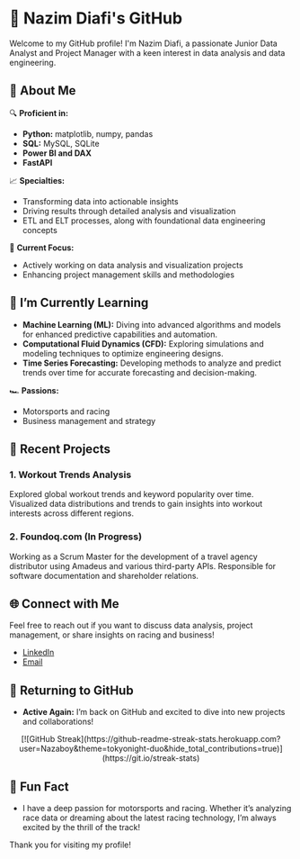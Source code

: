 # 🚀 Nazim Diafi's GitHub

Welcome to my GitHub profile! I'm Nazim Diafi, a passionate Junior Data Analyst and Project Manager with a keen interest in data analysis and data engineering.

## 🌟 About Me

🔍 **Proficient in:**  
- **Python:** matplotlib, numpy, pandas
- **SQL:** MySQL, SQLite
- **Power BI and DAX**
- **FastAPI**

📈 **Specialties:**  
- Transforming data into actionable insights
- Driving results through detailed analysis and visualization
- ETL and ELT processes, along with foundational data engineering concepts

🚀 **Current Focus:**  
- Actively working on data analysis and visualization projects
- Enhancing project management skills and methodologies

## 🌱 I’m Currently Learning

- **Machine Learning (ML):** Diving into advanced algorithms and models for enhanced predictive capabilities and automation.
- **Computational Fluid Dynamics (CFD):** Exploring simulations and modeling techniques to optimize engineering designs.
- **Time Series Forecasting:** Developing methods to analyze and predict trends over time for accurate forecasting and decision-making.

🏎️ **Passions:**  
- Motorsports and racing
- Business management and strategy

## 🚀 Recent Projects

### 1. **Workout Trends Analysis**
Explored global workout trends and keyword popularity over time. Visualized data distributions and trends to gain insights into workout interests across different regions.

### 2. **Foundoq.com** (In Progress)
Working as a Scrum Master for the development of a travel agency distributor using Amadeus and various third-party APIs. Responsible for software documentation and shareholder relations.

## 🌐 Connect with Me

Feel free to reach out if you want to discuss data analysis, project management, or share insights on racing and business!

- [LinkedIn](https://www.linkedin.com/in/nazim-diafi)
- [Email](mailto:diafinazim@gmail.com)

## 🌟 Returning to GitHub

- **Active Again:** I’m back on GitHub and excited to dive into new projects and collaborations!

<center> [![GitHub Streak](https://github-readme-streak-stats.herokuapp.com?user=Nazaboy&theme=tokyonight-duo&hide_total_contributions=true)](https://git.io/streak-stats) </center>

## 🎉 Fun Fact

- I have a deep passion for motorsports and racing. Whether it’s analyzing race data or dreaming about the latest racing technology, I’m always excited by the thrill of the track!

Thank you for visiting my profile!
